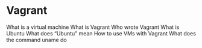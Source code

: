 # Vagrant 
What is a virtual machine
What is Vagrant
Who wrote Vagrant
What is Ubuntu
What does “Ubuntu” mean
How to use VMs with Vagrant
What does the command uname do 
